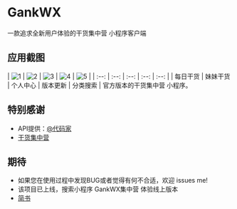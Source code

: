 # GankWX
一款追求全新用户体验的干货集中营 小程序客户端
## 应用截图
| ![1](https://upload-images.jianshu.io/upload_images/3278692-c02dcb5ba848c677.png?imageMogr2/auto-orient/strip%7CimageView2/2/w/1240) | ![2](https://upload-images.jianshu.io/upload_images/3278692-208f168c3a64b111.png?imageMogr2/auto-orient/strip%7CimageView2/2/w/1240)
 | ![3](https://upload-images.jianshu.io/upload_images/3278692-32ecbd0fe085ec14.png?imageMogr2/auto-orient/strip%7CimageView2/2/w/1240) | ![4](https://upload-images.jianshu.io/upload_images/3278692-a0793cf12e079620.png?imageMogr2/auto-orient/strip%7CimageView2/2/w/1240) | ![5](https://upload-images.jianshu.io/upload_images/3278692-37f6bbd9209d3c5e.png?imageMogr2/auto-orient/strip%7CimageView2/2/w/1240) |
| :--: | :--: | :--: | :--: | :--: |
| 每日干货 | 妹妹干货 | 个人中心 | 版本更新 | 分类搜索 |
官方版本的干货集中营 小程序。
## 特别感谢
- API提供：[@代码家](https://github.com/daimajia)
- [干货集中营](http://gank.io/)

## 期待
- 如果您在使用过程中发现BUG或者觉得有何不合适，欢迎 issues me!
- 该项目已上线，搜索小程序 GankWX集中营 体验线上版本
- [简书](https://www.jianshu.com/u/9681f3bbb8c2)

